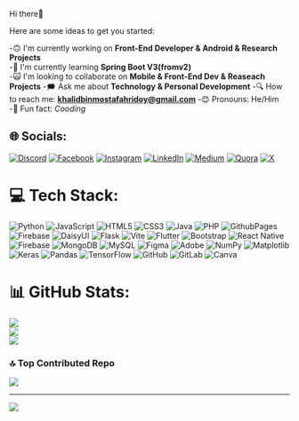 Hi there👋

Here are some ideas to get you started:

  -🙃 I'm currently working on **Front-End Developer & Android & Research Projects**
  <br>-🌱 I'm currently learning **Spring Boot V3(fromv2)** <br>
   -🙀 I'm looking to collaborate on **Mobile & Front-End Dev & Reaseach Projects** 
   -🗯️ Ask me about **Technology & Personal Development** 
   -🔍 How to reach me: **khalidbinmostafahridoy@gmail.com** 
   -😊 Pronouns: He/Him 
  <br> -💃 Fun fact: *Cooding* <br>

## 🌐 Socials:
[![Discord](https://img.shields.io/badge/Discord-%237289DA.svg?logo=discord&logoColor=white)](https://discord.gg/https://discord.com/channels/1101576619493167217/1101608634150039593) [![Facebook](https://img.shields.io/badge/Facebook-%231877F2.svg?logo=Facebook&logoColor=white)](https://facebook.com/https://www.facebook.com/khalidbin.mostafahridoy/) [![Instagram](https://img.shields.io/badge/Instagram-%23E4405F.svg?logo=Instagram&logoColor=white)](https://instagram.com/https://www.instagram.com/khalidbinmostafahridoy/) [![LinkedIn](https://img.shields.io/badge/LinkedIn-%230077B5.svg?logo=linkedin&logoColor=white)](https://linkedin.com/in/https://www.linkedin.com/in/khalid-bin-mostafa-hridoy-7006a321a/) [![Medium](https://img.shields.io/badge/Medium-12100E?logo=medium&logoColor=white)](https://medium.com/@https://medium.com/@afmarnob) [![Quora](https://img.shields.io/badge/Quora-%23B92B27.svg?logo=Quora&logoColor=white)](https://quora.com/profile/https://bn.quora.com/profile/Afm-Arnob-1) [![X](https://img.shields.io/badge/X-black.svg?logo=X&logoColor=white)](https://x.com/https://x.com/afmarnob) 

# 💻 Tech Stack:
![Python](https://img.shields.io/badge/python-3670A0?style=for-the-badge&logo=python&logoColor=ffdd54) ![JavaScript](https://img.shields.io/badge/javascript-%23323330.svg?style=for-the-badge&logo=javascript&logoColor=%23F7DF1E) ![HTML5](https://img.shields.io/badge/html5-%23E34F26.svg?style=for-the-badge&logo=html5&logoColor=white) ![CSS3](https://img.shields.io/badge/css3-%231572B6.svg?style=for-the-badge&logo=css3&logoColor=white) ![Java](https://img.shields.io/badge/java-%23ED8B00.svg?style=for-the-badge&logo=openjdk&logoColor=white) ![PHP](https://img.shields.io/badge/php-%23777BB4.svg?style=for-the-badge&logo=php&logoColor=white) ![GithubPages](https://img.shields.io/badge/github%20pages-121013?style=for-the-badge&logo=github&logoColor=white) ![Firebase](https://img.shields.io/badge/firebase-%23039BE5.svg?style=for-the-badge&logo=firebase) ![DaisyUI](https://img.shields.io/badge/daisyui-5A0EF8?style=for-the-badge&logo=daisyui&logoColor=white) ![Flask](https://img.shields.io/badge/flask-%23000.svg?style=for-the-badge&logo=flask&logoColor=white) ![Vite](https://img.shields.io/badge/vite-%23646CFF.svg?style=for-the-badge&logo=vite&logoColor=white) ![Flutter](https://img.shields.io/badge/Flutter-%2302569B.svg?style=for-the-badge&logo=Flutter&logoColor=white) ![Bootstrap](https://img.shields.io/badge/bootstrap-%238511FA.svg?style=for-the-badge&logo=bootstrap&logoColor=white) ![React Native](https://img.shields.io/badge/react_native-%2320232a.svg?style=for-the-badge&logo=react&logoColor=%2361DAFB) ![Firebase](https://img.shields.io/badge/firebase-a08021?style=for-the-badge&logo=firebase&logoColor=ffcd34) ![MongoDB](https://img.shields.io/badge/MongoDB-%234ea94b.svg?style=for-the-badge&logo=mongodb&logoColor=white) ![MySQL](https://img.shields.io/badge/mysql-4479A1.svg?style=for-the-badge&logo=mysql&logoColor=white) ![Figma](https://img.shields.io/badge/figma-%23F24E1E.svg?style=for-the-badge&logo=figma&logoColor=white) ![Adobe](https://img.shields.io/badge/adobe-%23FF0000.svg?style=for-the-badge&logo=adobe&logoColor=white) ![NumPy](https://img.shields.io/badge/numpy-%23013243.svg?style=for-the-badge&logo=numpy&logoColor=white) ![Matplotlib](https://img.shields.io/badge/Matplotlib-%23ffffff.svg?style=for-the-badge&logo=Matplotlib&logoColor=black) ![Keras](https://img.shields.io/badge/Keras-%23D00000.svg?style=for-the-badge&logo=Keras&logoColor=white) ![Pandas](https://img.shields.io/badge/pandas-%23150458.svg?style=for-the-badge&logo=pandas&logoColor=white) ![TensorFlow](https://img.shields.io/badge/TensorFlow-%23FF6F00.svg?style=for-the-badge&logo=TensorFlow&logoColor=white) ![GitHub](https://img.shields.io/badge/github-%23121011.svg?style=for-the-badge&logo=github&logoColor=white) ![GitLab](https://img.shields.io/badge/gitlab-%23181717.svg?style=for-the-badge&logo=gitlab&logoColor=white) ![Canva](https://img.shields.io/badge/Canva-%2300C4CC.svg?style=for-the-badge&logo=Canva&logoColor=white)
# 📊 GitHub Stats:
![](https://github-readme-stats.vercel.app/api?username=Kkhalidbinmostafahridoy&theme=swift&hide_border=false&include_all_commits=true&count_private=false)<br/>
![](https://github-readme-streak-stats.herokuapp.com/?user=Kkhalidbinmostafahridoy&theme=swift&hide_border=false)<br/>
![](https://github-readme-stats.vercel.app/api/top-langs/?username=Kkhalidbinmostafahridoy&theme=swift&hide_border=false&include_all_commits=true&count_private=false&layout=compact)

### 🔝 Top Contributed Repo
![](https://github-contributor-stats.vercel.app/api?username=Kkhalidbinmostafahridoy&limit=5&theme=dark&combine_all_yearly_contributions=true)

---
[![](https://visitcount.itsvg.in/api?id=Kkhalidbinmostafahridoy&icon=0&color=0)](https://visitcount.itsvg.in)

<!-- Proudly created with GPRM ( https://gprm.itsvg.in ) -->
